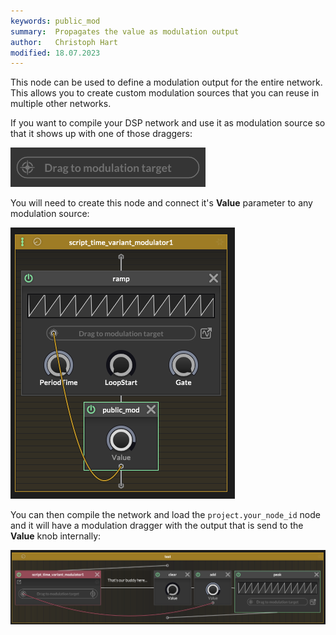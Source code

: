 ```yaml
---
keywords: public_mod
summary:  Propagates the value as modulation output
author:   Christoph Hart
modified: 18.07.2023
---
```

  
This node can be used to define a modulation output for the entire network. This allows you to create custom modulation sources that you can reuse in multiple other networks.

If you want to compile your DSP network and use it as modulation source so that it shows up with one of those draggers:

![](/images/scriptnode/modout.png)

You will need to create this node and connect it's **Value** parameter to any modulation source:

![](/images/scriptnode/public1.png)

You can then compile the network and load the `project.your_node_id` node and it will have a modulation dragger with the output that is send to the **Value** knob internally:

![](/images/scriptnode/public2.png)
